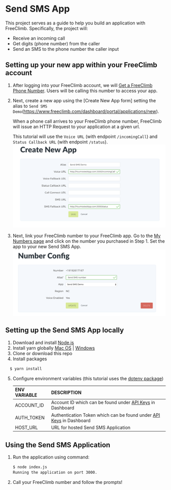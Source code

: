 # Send SMS App

This project serves as a guide to help you build an application with FreeClimb. Specifically, the project will:

- Receive an incoming call
- Get digits (phone number) from the caller 
- Send an SMS to the phone number the caller input

## Setting up your new app within your FreeClimb account

1. After logging into your FreeClimb account, we will [Get a FreeClimb Phone Number](https://www.freeclimb.com/dashboard/portal/numbers/buy). Users will be calling this number to access your app.
2. Next, create a new app using the [Create New App form] setting the alias to `Send SMS Demo`(https://www.freeclimb.com/dashboard/portal/applications/new).

   When a phone call arrives to your FreeClimb phone number, FreeClimb will issue an HTTP Request to your application at a given url.

   This tutorial will use the `Voice URL` (with endpoint `/incomingCall`) and `Status Callback URL` (with endpoint `/status`).
   ![App Creation Form](./images/CreateAppForm.png)

3. Next, link your FreeClimb number to your FreeClimb app. Go to the [My Numbers page](https://www.freeclimb.com/dashboard/portal/numbers) and click on the number you purchased in Step 1. Set the app to your new Send SMS App.
   ![Number Config](./images/NumberConfig.png)

## Setting up the Send SMS App locally

1. Download and install [Node.js](https://nodejs.org)
2. Install yarn globally [Mac OS](https://yarnpkg.com/lang/en/docs/install/#mac-stable) | [Windows](https://yarnpkg.com/lang/en/docs/install/#windows-stable)
3. Clone or download this repo
4. Install packages
  ```bash
    $ yarn install
  ```
5. Configure environment variables (this tutorial uses the [dotenv package](https://www.npmjs.com/package/dotenv))

   | ENV VARIABLE | DESCRIPTION |
   | ------------ | ----------- |
   | ACCOUNT_ID | Account ID which can be found under [API Keys](https://www.freeclimb.com/dashboard/portal/account/authentication) in Dashboard |
   | AUTH_TOKEN | Authentication Token which can be found under [API Keys](https://www.freeclimb.com/dashboard/portal/account/authentication) in Dashboard |
   | HOST_URL | URL for hosted Send SMS Application |

## Using the Send SMS Application

1. Run the application using command:

   ```bash
   $ node index.js
   Running the application on port 3000.
   ```

2. Call your FreeClimb number and follow the prompts!